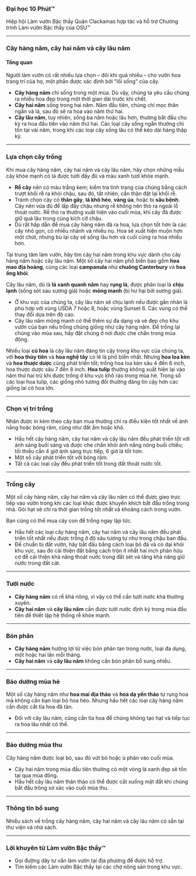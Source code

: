 ### Đại học 10 Phút™  
Hiệp hội Làm vườn Bậc thầy Quận Clackamas hợp tác và hỗ trợ Chương trình Làm vườn Bậc thầy của OSU™  

---

### Cây hàng năm, cây hai năm và cây lâu năm  

#### Tổng quan  
Người làm vườn có rất nhiều lựa chọn – đôi khi quá nhiều – cho vườn hoa trang trí của họ, một phần được xác định bởi "lối sống" của cây.  

- **Cây hàng năm** chỉ sống trong một mùa. Dù vậy, chúng ta yêu cầu chúng ra nhiều hoa đẹp trong một thời gian dài trước khi chết.  
- **Cây hai năm** sống trong hai năm. Năm đầu tiên, chúng chỉ mọc thân ngắn và lá, sau đó sẽ ra hoa vào năm thứ hai.  
- **Cây lâu năm**, tuy nhiên, sống ba năm hoặc lâu hơn, thường bắt đầu chu kỳ ra hoa đầu tiên vào năm thứ hai. Các loại cây sống ngắn thường chỉ tồn tại vài năm, trong khi các loại cây sống lâu có thể kéo dài hàng thập kỷ.  

---

### Lựa chọn cây trồng  

Khi mua cây hàng năm, cây hai năm và cây lâu năm, hãy chọn những mẫu cây khỏe mạnh có lá được tưới đầy đủ và màu xanh tươi khỏe mạnh.  

- **Rễ cây** nên có màu trắng kem; kiểm tra tình trạng của chúng bằng cách trượt khối rễ ra khỏi chậu, sau đó, tất nhiên, cẩn thận đặt lại khối rễ.  
- Tránh chọn cây có **thân gãy**, **lá khô héo**, **vàng úa**, hoặc bị **sâu bệnh**. Cây nên vừa đủ để lấp đầy chậu nhưng rễ không nên thò ra ngoài lỗ thoát nước. Rễ thò ra thường xuất hiện vào cuối mùa, khi cây đã được giữ quá lâu trong cùng kích cỡ chậu.  
- Dù rất hấp dẫn để mua cây hàng năm đã ra hoa, lựa chọn tốt hơn là các cây nhỏ gọn, có nhiều nhánh và nhiều nụ. Hoa sẽ xuất hiện muộn hơn một chút, nhưng bù lại cây sẽ sống lâu hơn và cuối cùng ra hoa nhiều hơn.  

Tại trung tâm làm vườn, hãy tìm cây hai năm trong khu vực dành cho cây hàng năm hoặc cây lâu năm. Một số cây hai năm phổ biến bao gồm **hoa mao địa hoàng**, cùng các loại **campanula** như **chuông Canterbury** và **hoa ống khói**.  

Cây lâu năm, dù là **lá xanh quanh năm** hay **rụng lá**, được phân loại là **chịu lạnh** (sống sót sau sương giá) hoặc **mỏng manh** (bị hư hại bởi sương giá).  

- Ở khu vực của chúng ta, cây lâu năm sẽ chịu lạnh nếu được gắn nhãn là phù hợp với vùng USDA 7 hoặc 8, hoặc vùng Sunset 6. Các vùng có thể thay đổi dựa trên độ cao.  
- Cây lâu năm mỏng manh có thể thêm sự đa dạng và vẻ đẹp cho khu vườn của bạn nếu trồng chúng giống như cây hàng năm. Để trồng lại chúng vào mùa sau, hãy đặt chúng ở nơi được che chắn trong mùa đông.  

Nhiều loại **củ hoa** là cây lâu năm đáng tin cậy trong khu vực của chúng ta, với **hoa thủy tiên** và **hoa nghệ tây** có lẽ là phổ biến nhất. Nhưng **hoa loa kèn** và **hoa thược dược** cũng phát triển tốt; trồng hoa loa kèn sâu 4 đến 6 inch, hoa thược dược sâu 7 đến 8 inch. **Hoa tulip** thường không xuất hiện lại vào năm thứ hai trừ khi được trồng ở khu vực khô ráo trong mùa hè. Trong số các loại hoa tulip, các giống nhỏ tương đối thường đáng tin cậy hơn các giống lai có hoa lớn.  

---

### Chọn vị trí trồng  

Nhãn được in kèm theo cây bạn mua thường chỉ ra điều kiện tốt nhất về ánh nắng hoặc bóng râm, cũng như đất ẩm hoặc khô.  

- Hầu hết cây hàng năm, cây hai năm và cây lâu năm đều phát triển tốt với ánh sáng buổi sáng và được che chắn khỏi ánh nắng nóng buổi chiều; tối thiểu cần 4 giờ ánh sáng trực tiếp, 6 giờ là tốt hơn.  
- Một số cây phát triển tốt với bóng râm.  
- Tất cả các loại cây đều phát triển tốt trong đất thoát nước tốt.  

---

### Trồng cây  

Một số cây hàng năm, cây hai năm và cây lâu năm có thể được gieo trực tiếp vào vườn trong khi các loại khác được khuyến khích bắt đầu trồng trong nhà. Gói hạt sẽ chỉ ra thời gian trồng tốt nhất và khoảng cách trong vườn.  

Bạn cũng có thể mua cây con để trồng ngay lập tức.  

- Hầu hết các loại cây hàng năm, cây hai năm và cây lâu năm đều phát triển tốt nhất nếu được trồng ở độ sâu tương tự như trong chậu ban đầu.  
- Để chuẩn bị đất vườn, hãy bắt đầu bằng cách loại bỏ đá và cỏ dại khỏi khu vực, sau đó cải thiện đất bằng cách trộn ít nhất hai inch phân hữu cơ để cải thiện khả năng thoát nước trong đất sét và tăng khả năng giữ nước trong đất cát.  

---

### Tưới nước  

- **Cây hàng năm** có rễ khá nông, vì vậy có thể cần tưới nước khá thường xuyên.  
- **Cây hai năm** và **cây lâu năm** cần được tưới nước định kỳ trong mùa đầu tiên để thiết lập hệ thống rễ khỏe mạnh.  

---

### Bón phân  

- **Cây hàng năm** hưởng lợi từ việc bón phân tan trong nước, loại đa dụng, một hoặc hai lần mỗi tháng.  
- **Cây hai năm** và **cây lâu năm** không cần bón phân bổ sung nhiều.  

---

### Bảo dưỡng mùa hè  

Một số cây hàng năm như **hoa mai địa thảo** và **hoa dạ yến thảo** tự rụng hoa mà không cần bạn loại bỏ hoa héo. Nhưng hầu hết các loại cây hàng năm cần được cắt tỉa hoa đã tàn.  

- Đối với cây lâu năm, cũng cần tỉa hoa để chúng không tạo hạt và tiếp tục ra hoa lâu nhất có thể.  

---

### Bảo dưỡng mùa thu  

Cây hàng năm được loại bỏ, sau đó vứt bỏ hoặc ủ phân vào cuối mùa.  

- Cây hai năm trong mùa đầu tiên thường có một vòng lá xanh đẹp sẽ tồn tại qua mùa đông.  
- Hầu hết cây lâu năm thân thảo có thể được cắt xuống mặt đất khi chúng bắt đầu trông xơ xác vào cuối mùa thu.  

---

### Thông tin bổ sung  

Nhiều sách về trồng cây hàng năm, cây hai năm và cây lâu năm có sẵn tại thư viện và nhà sách.  

---

### Lời khuyên từ Làm vườn Bậc thầy™

- Gọi đường dây tư vấn làm vườn tại địa phương để được hỗ trợ.  
- Tìm kiếm các Làm vườn Bậc thầy tại các chợ nông sản trong khu vực.